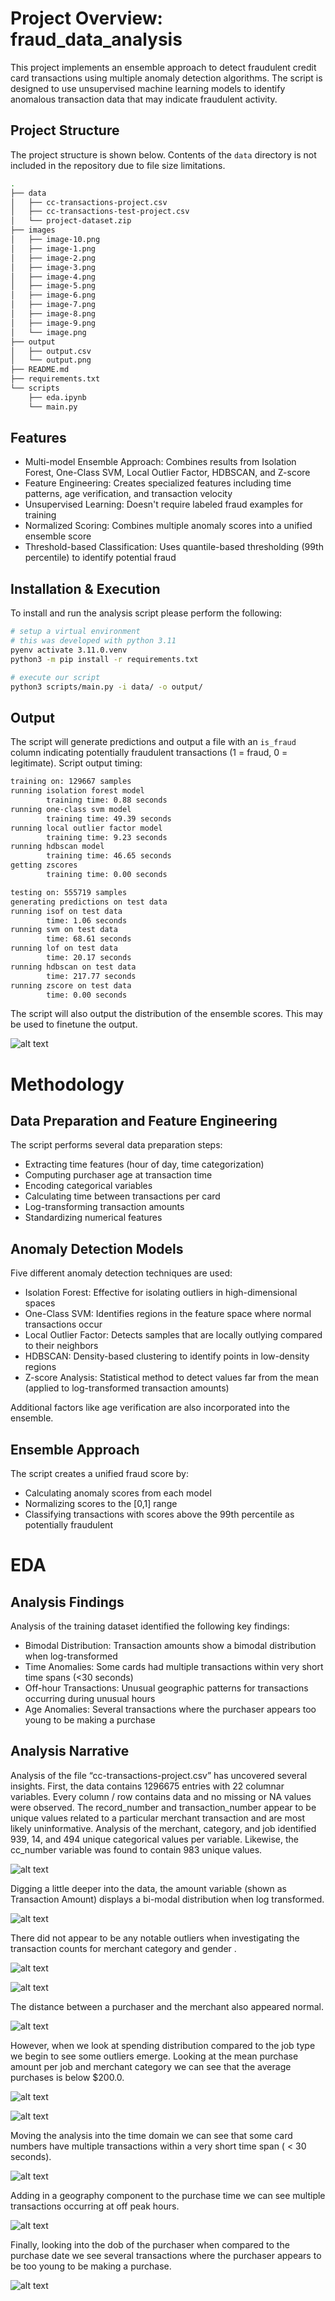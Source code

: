 # Project Overview: fraud_data_analysis
This project implements an ensemble approach to detect fraudulent credit card transactions using multiple anomaly detection algorithms. The script is designed to use unsupervised machine learning models to identify anomalous transaction data that may indicate fraudulent activity.

## Project Structure
The project structure is shown below. Contents of the `data` directory is not included in the repository due to file size limitations. 

```bash
.
├── data
│   ├── cc-transactions-project.csv
│   ├── cc-transactions-test-project.csv
│   └── project-dataset.zip
├── images
│   ├── image-10.png
│   ├── image-1.png
│   ├── image-2.png
│   ├── image-3.png
│   ├── image-4.png
│   ├── image-5.png
│   ├── image-6.png
│   ├── image-7.png
│   ├── image-8.png
│   ├── image-9.png
│   └── image.png
├── output
│   ├── output.csv
│   └── output.png
├── README.md
├── requirements.txt
└── scripts
    ├── eda.ipynb
    └── main.py
```


## Features
- Multi-model Ensemble Approach: Combines results from Isolation Forest, One-Class SVM, Local Outlier Factor, HDBSCAN, and Z-score
- Feature Engineering: Creates specialized features including time patterns, age verification, and transaction velocity
- Unsupervised Learning: Doesn't require labeled fraud examples for training
- Normalized Scoring: Combines multiple anomaly scores into a unified ensemble score
- Threshold-based Classification: Uses quantile-based thresholding (99th percentile) to identify potential fraud


## Installation & Execution
To install and run the analysis script please perform the following:

```bash
# setup a virtual environment
# this was developed with python 3.11
pyenv activate 3.11.0.venv
python3 -m pip install -r requirements.txt

# execute our script
python3 scripts/main.py -i data/ -o output/
```

## Output
The script will generate predictions and output a file with an `is_fraud` column indicating potentially fraudulent transactions (1 = fraud, 0 = legitimate). Script output timing:

```bash
training on: 129667 samples
running isolation forest model
        training time: 0.88 seconds
running one-class svm model
        training time: 49.39 seconds
running local outlier factor model
        training time: 9.23 seconds
running hdbscan model
        training time: 46.65 seconds
getting zscores
        training time: 0.00 seconds

testing on: 555719 samples
generating predictions on test data
running isof on test data
        time: 1.06 seconds
running svm on test data
        time: 68.61 seconds
running lof on test data
        time: 20.17 seconds
running hdbscan on test data
        time: 217.77 seconds
running zscore on test data
        time: 0.00 seconds

```

The script will also output the distribution of the ensemble scores. This may be used to finetune the output. 

![alt text](images/image-10.png)

# Methodology
## Data Preparation and Feature Engineering
The script performs several data preparation steps:
- Extracting time features (hour of day, time categorization)
- Computing purchaser age at transaction time
- Encoding categorical variables
- Calculating time between transactions per card
- Log-transforming transaction amounts
- Standardizing numerical features

## Anomaly Detection Models
Five different anomaly detection techniques are used:
- Isolation Forest: Effective for isolating outliers in high-dimensional spaces
- One-Class SVM: Identifies regions in the feature space where normal transactions occur
- Local Outlier Factor: Detects samples that are locally outlying compared to their neighbors
- HDBSCAN: Density-based clustering to identify points in low-density regions
- Z-score Analysis: Statistical method to detect values far from the mean (applied to log-transformed transaction amounts)

Additional factors like age verification are also incorporated into the ensemble.

## Ensemble Approach
The script creates a unified fraud score by:
- Calculating anomaly scores from each model
- Normalizing scores to the [0,1] range
- Classifying transactions with scores above the 99th percentile as potentially fraudulent

# EDA
## Analysis Findings
Analysis of the training dataset identified the following key findings:
- Bimodal Distribution: Transaction amounts show a bimodal distribution when log-transformed
- Time Anomalies: Some cards had multiple transactions within very short time spans (<30 seconds)
- Off-hour Transactions: Unusual geographic patterns for transactions occurring during unusual hours
- Age Anomalies: Several transactions where the purchaser appears too young to be making a purchase

## Analysis Narrative
Analysis of the file “cc-transactions-project.csv” has uncovered several insights. First, the data contains 1296675 entries with 22 columnar variables. Every column / row contains data and no missing or NA values were observed. The record_number and transaction_number appear to be unique values related to a particular merchant transaction and are most likely uninformative. Analysis of the merchant, category, and job identified 939, 14, and 494 unique categorical values per variable. Likewise, the cc_number variable was found to contain 983 unique values.

![alt text](images\image.png)

Digging a little deeper into the data, the amount variable (shown as Transaction Amount) displays a bi-modal distribution when log transformed. 

![alt text](images\image-1.png)

There did not appear to be any notable outliers when investigating the transaction counts for merchant category and gender .

![alt text](images\image-2.png)

![alt text](images\image-3.png)

The distance between a purchaser and the merchant also appeared normal. 

![alt text](images\image-4.png)

However, when we look at spending distribution compared to the job type we begin to see some outliers emerge. Looking at the mean purchase amount per job and merchant category we can see that the average purchases is below $200.0.

![alt text](images\image-5.png)

![alt text](images\image-6.png)

Moving the analysis into the time domain we can see that some card numbers have multiple transactions within a very short time span ( < 30 seconds).


![alt text](images\image-7.png)

Adding in a geography component to the purchase time we can see multiple transactions occurring at off peak hours. 

![alt text](images\image-8.png)

Finally, looking into the dob of the purchaser when compared to the purchase date we see several transactions where the purchaser appears to be too young to be making a purchase. 

![alt text](images\image-9.png)

